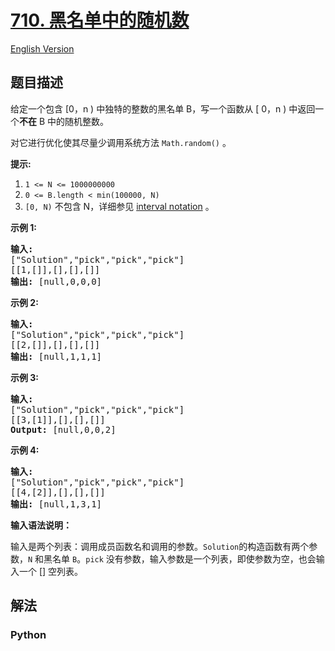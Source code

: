 # [710. 黑名单中的随机数](https://leetcode-cn.com/problems/random-pick-with-blacklist)

[English Version](/leetcode/0700-0799/0710.Random%20Pick%20with%20Blacklist/README_EN.md)

## 题目描述

<!-- 这里写题目描述 -->

<p>给定一个包含 [0，n ) 中独特的整数的黑名单 B，写一个函数从 [ 0，n ) 中返回一个<strong>不在</strong> B 中的随机整数。</p>

<p>对它进行优化使其尽量少调用系统方法 <code>Math.random()</code> 。</p>

<p><strong>提示:</strong></p>

<ol>
	<li><code>1 &lt;= N &lt;= 1000000000</code></li>
	<li><code>0 &lt;= B.length &lt; min(100000, N)</code></li>
	<li><code>[0, N)</code>&nbsp;不包含&nbsp;N，详细参见&nbsp;<a href="https://en.wikipedia.org/wiki/Interval_(mathematics)" target="_blank">interval notation</a>&nbsp;。</li>
</ol>

<p><strong>示例 1:</strong></p>

<pre>
<strong>输入: 
</strong>[&quot;Solution&quot;,&quot;pick&quot;,&quot;pick&quot;,&quot;pick&quot;]
[[1,[]],[],[],[]]
<strong>输出: </strong>[null,0,0,0]
</pre>

<p><strong>示例 2:</strong></p>

<pre>
<strong>输入: 
</strong>[&quot;Solution&quot;,&quot;pick&quot;,&quot;pick&quot;,&quot;pick&quot;]
[[2,[]],[],[],[]]
<strong>输出: </strong>[null,1,1,1]
</pre>

<p><strong>示例 3:</strong></p>

<pre>
<strong>输入: 
</strong>[&quot;Solution&quot;,&quot;pick&quot;,&quot;pick&quot;,&quot;pick&quot;]
[[3,[1]],[],[],[]]
<strong>Output: </strong>[null,0,0,2]
</pre>

<p><strong>示例 4:</strong></p>

<pre>
<strong>输入: 
</strong>[&quot;Solution&quot;,&quot;pick&quot;,&quot;pick&quot;,&quot;pick&quot;]
[[4,[2]],[],[],[]]
<strong>输出: </strong>[null,1,3,1]
</pre>

<p><strong>输入语法说明：</strong></p>

<p>输入是两个列表：调用成员函数名和调用的参数。<code>Solution</code>的构造函数有两个参数，<code>N</code>&nbsp;和黑名单&nbsp;<code>B</code>。<code>pick</code>&nbsp;没有参数，输入参数是一个列表，即使参数为空，也会输入一个 [] 空列表。</p>


## 解法

<!-- 这里可写通用的实现逻辑 -->

<!-- tabs:start -->

### **Python**

<!-- 这里可写当前语言的特殊实现逻辑 -->

```python

```

<!-- tabs:end -->
